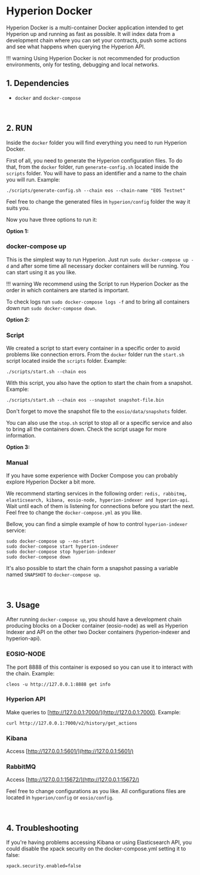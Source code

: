 # Hyperion Docker
Hyperion Docker is a multi-container Docker application intended to get Hyperion up and running as fast as possible. It will index data from a development chain where you can set your contracts, push some actions and see what happens when querying the Hyperion API.

!!! warning
    Using Hyperion Docker is not recommended for production environments, only for testing, debugging and local networks.

## 1. Dependencies
- `docker` and `docker-compose`

<br>

## 2. RUN
Inside the `docker` folder you will find everything you need to run Hyperion Docker.

First of all, you need to generate the Hyperion configuration files. To do that, from the `docker` folder, run `generate-config.sh` located inside the `scripts` folder. You will have to pass an identifier and a name to the chain you will run. Example:
```
./scripts/generate-config.sh --chain eos --chain-name "EOS Testnet"
```
Feel free to change the generated files in `hyperion/config` folder the way it suits you.

Now you have three options to run it:

<b>Option 1:</b>
### docker-compose up
This is the simplest way to run Hyperion. Just run `sudo docker-compose up -d` and after some time all necessary docker containers will be running. You can start using it as you like.

!!! warning
    We recommend using the Script to run Hyperion Docker as the order in which containers are started is important.

To check logs run `sudo docker-compose logs -f` and to bring all containers down run `sudo docker-compose down`.

<b>Option 2:</b>
### Script
We created a script to start every container in a specific order to avoid problems like connection errors. From the `docker` folder run the `start.sh` script located inside the `scripts` folder. Example:
```
./scripts/start.sh --chain eos
```

With this script, you also have the option to start the chain from a snapshot. Example:
```
./scripts/start.sh --chain eos --snapshot snapshot-file.bin
```
Don't forget to move the snapshot file to the `eosio/data/snapshots` folder.

You can also use the `stop.sh` script to stop all or a specific service and also to bring all the containers down. Check the script usage for more information.

<b>Option 3:</b>
### Manual
If you have some experience with Docker Compose you can probably explore Hyperion Docker a bit more.

We recommend starting services in the following order: `redis, rabbitmq, elasticsearch, kibana, eosio-node, hyperion-indexer and hyperion-api`. Wait until each of them is listening for connections before you start the next. Feel free to change the `docker-compose.yml` as you like.

Bellow, you can find a simple example of how to control `hyperion-indexer` service:
```
sudo docker-compose up --no-start
sudo docker-compose start hyperion-indexer
sudo docker-compose stop hyperion-indexer
sudo docker-compose down
```
It's also possible to start the chain form a snapshot passing a variable named `SNAPSHOT` to `docker-compose up`.

<br>

## 3. Usage

After running `docker-compose up`, you should have a development chain producing blocks on a Docker container (eosio-node) as well as Hyperion Indexer and API on the other two Docker containers (hyperion-indexer and hyperion-api).

### EOSIO-NODE
The port 8888 of this container is exposed so you can use it to interact with the chain. Example:
```
cleos -u http://127.0.0.1:8888 get info
```


### Hyperion API
Make queries to [http://127.0.0.1:7000/](http://127.0.0.1:7000). Example:
```
curl http://127.0.0.1:7000/v2/history/get_actions
```


### Kibana
Access [http://127.0.0.1:5601/](http://127.0.0.1:5601/)

### RabbitMQ
Access [http://127.0.0.1:15672/](http://127.0.0.1:15672/)

Feel free to change configurations as you like. All configurations files are located in `hyperion/config` or `eosio/config`.

<br>

## 4. Troubleshooting
If you're having problems accessing Kibana or using Elasticsearch API, you could disable the xpack security
on the docker-compose.yml setting it to false:

```
xpack.security.enabled=false
```
